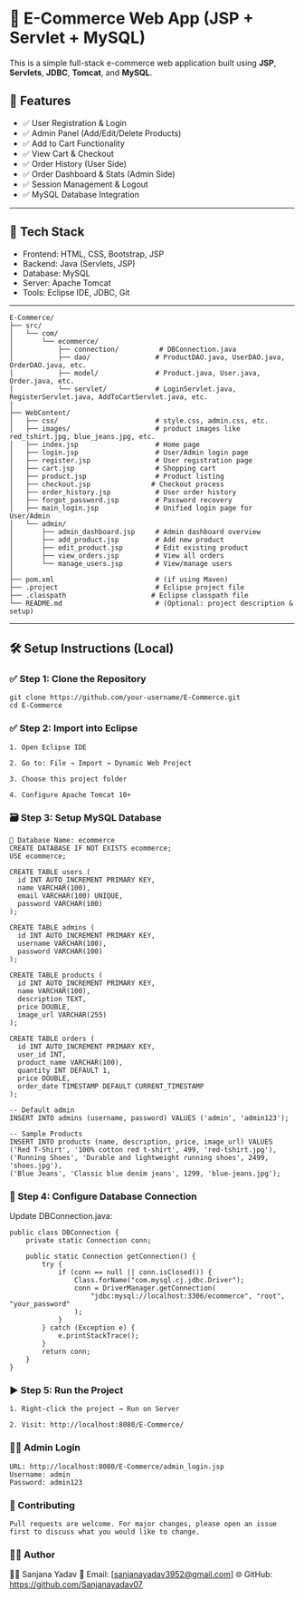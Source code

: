 # 🛒 E-Commerce Web App (JSP + Servlet + MySQL)

This is a simple full-stack e-commerce web application built using **JSP**, **Servlets**, **JDBC**, **Tomcat**, and **MySQL**.

## 📌 Features

- ✅ User Registration & Login
- ✅ Admin Panel (Add/Edit/Delete Products)
- ✅ Add to Cart Functionality
- ✅ View Cart & Checkout
- ✅ Order History (User Side)
- ✅ Order Dashboard & Stats (Admin Side)
- ✅ Session Management & Logout
- ✅ MySQL Database Integration

---

## 🧰 Tech Stack

- Frontend: HTML, CSS, Bootstrap, JSP
- Backend: Java (Servlets, JSP)
- Database: MySQL
- Server: Apache Tomcat
- Tools: Eclipse IDE, JDBC, Git

---
```
E-Commerce/
├── src/
│   └── com/
│       └── ecommerce/
│           ├── connection/          # DBConnection.java
│           ├── dao/                # ProductDAO.java, UserDAO.java, OrderDAO.java, etc.
│           ├── model/              # Product.java, User.java, Order.java, etc.
│           └── servlet/            # LoginServlet.java, RegisterServlet.java, AddToCartServlet.java, etc.
│
├── WebContent/
│   ├── css/                        # style.css, admin.css, etc.
│   ├── images/                     # product images like red_tshirt.jpg, blue_jeans.jpg, etc.
│   ├── index.jsp                   # Home page
│   ├── login.jsp                   # User/Admin login page
│   ├── register.jsp                # User registration page
│   ├── cart.jsp                    # Shopping cart
│   ├── product.jsp                 # Product listing
│   ├── checkout.jsp               # Checkout process
│   ├── order_history.jsp           # User order history
│   ├── forgot_password.jsp         # Password recovery
│   ├── main_login.jsp              # Unified login page for User/Admin
│   └── admin/
│       ├── admin_dashboard.jsp     # Admin dashboard overview
│       ├── add_product.jsp         # Add new product
│       ├── edit_product.jsp        # Edit existing product
│       ├── view_orders.jsp         # View all orders
│       └── manage_users.jsp        # View/manage users
│
├── pom.xml                         # (if using Maven)
├── .project                        # Eclipse project file
├── .classpath                     # Eclipse classpath file
└── README.md                       # (Optional: project description & setup)
```

---

## 🛠️ Setup Instructions (Local)

### ✅ Step 1: Clone the Repository

```
git clone https://github.com/your-username/E-Commerce.git
cd E-Commerce
```
### ✅ Step 2: Import into Eclipse
```
1. Open Eclipse IDE

2. Go to: File → Import → Dynamic Web Project

3. Choose this project folder

4. Configure Apache Tomcat 10+
```
### 🗃️ Step 3: Setup MySQL Database
```
📌 Database Name: ecommerce
CREATE DATABASE IF NOT EXISTS ecommerce;
USE ecommerce;

CREATE TABLE users (
  id INT AUTO_INCREMENT PRIMARY KEY,
  name VARCHAR(100),
  email VARCHAR(100) UNIQUE,
  password VARCHAR(100)
);

CREATE TABLE admins (
  id INT AUTO_INCREMENT PRIMARY KEY,
  username VARCHAR(100),
  password VARCHAR(100)
);

CREATE TABLE products (
  id INT AUTO_INCREMENT PRIMARY KEY,
  name VARCHAR(100),
  description TEXT,
  price DOUBLE,
  image_url VARCHAR(255)
);

CREATE TABLE orders (
  id INT AUTO_INCREMENT PRIMARY KEY,
  user_id INT,
  product_name VARCHAR(100),
  quantity INT DEFAULT 1,
  price DOUBLE,
  order_date TIMESTAMP DEFAULT CURRENT_TIMESTAMP
);

-- Default admin
INSERT INTO admins (username, password) VALUES ('admin', 'admin123');

-- Sample Products
INSERT INTO products (name, description, price, image_url) VALUES
('Red T-Shirt', '100% cotton red t-shirt', 499, 'red-tshirt.jpg'),
('Running Shoes', 'Durable and lightweight running shoes', 2499, 'shoes.jpg'),
('Blue Jeans', 'Classic blue denim jeans', 1299, 'blue-jeans.jpg');
```
### 🔌 Step 4: Configure Database Connection
Update DBConnection.java:
```
public class DBConnection {
    private static Connection conn;

    public static Connection getConnection() {
        try {
            if (conn == null || conn.isClosed()) {
                Class.forName("com.mysql.cj.jdbc.Driver");
                conn = DriverManager.getConnection(
                    "jdbc:mysql://localhost:3306/ecommerce", "root", "your_password"
                );
            }
        } catch (Exception e) {
            e.printStackTrace();
        }
        return conn;
    }
}
```

### ▶️ Step 5: Run the Project
```
1. Right-click the project → Run on Server

2. Visit: http://localhost:8080/E-Commerce/
```
### 👩‍💼 Admin Login
```
URL: http://localhost:8080/E-Commerce/admin_login.jsp
Username: admin
Password: admin123
```
### 🤝 Contributing
```
Pull requests are welcome. For major changes, please open an issue first to discuss what you would like to change.
```
### 🙋‍♀️ Author
👩‍💻 Sanjana Yadav
📧 Email: [sanjanayadav3952@gmail.com]
🌐 GitHub: https://github.com/Sanjanayadav07





 

